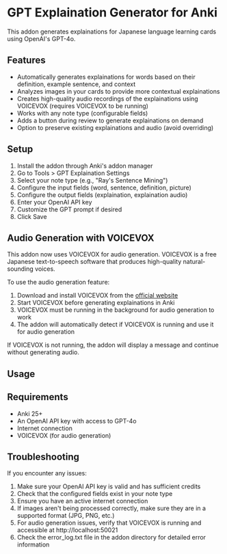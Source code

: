 # GPT Explaination Generator for Anki

This addon generates explainations for Japanese language learning cards using OpenAI's GPT-4o.

## Features

- Automatically generates explainations for words based on their definition, example sentence, and context
- Analyzes images in your cards to provide more contextual explainations
- Creates high-quality audio recordings of the explainations using VOICEVOX (requires VOICEVOX to be running)
- Works with any note type (configurable fields)
- Adds a button during review to generate explainations on demand
- Option to preserve existing explainations and audio (avoid overriding)

## Setup

1. Install the addon through Anki's addon manager
2. Go to Tools > GPT Explaination Settings
3. Select your note type (e.g., "Ray's Sentence Mining")
4. Configure the input fields (word, sentence, definition, picture)
5. Configure the output fields (explaination, explaination audio)
6. Enter your OpenAI API key
7. Customize the GPT prompt if desired
8. Click Save

## Audio Generation with VOICEVOX

This addon now uses VOICEVOX for audio generation. VOICEVOX is a free Japanese text-to-speech software that produces high-quality natural-sounding voices.

To use the audio generation feature:

1. Download and install VOICEVOX from the [official website](https://voicevox.hiroshiba.jp/)
2. Start VOICEVOX before generating explainations in Anki
3. VOICEVOX must be running in the background for audio generation to work
4. The addon will automatically detect if VOICEVOX is running and use it for audio generation

If VOICEVOX is not running, the addon will display a message and continue without generating audio.

## Usage

## Requirements

- Anki 25+
- An OpenAI API key with access to GPT-4o
- Internet connection
- VOICEVOX (for audio generation)

## Troubleshooting

If you encounter any issues:

1. Make sure your OpenAI API key is valid and has sufficient credits
2. Check that the configured fields exist in your note type
3. Ensure you have an active internet connection
4. If images aren't being processed correctly, make sure they are in a supported format (JPG, PNG, etc.)
5. For audio generation issues, verify that VOICEVOX is running and accessible at http://localhost:50021
6. Check the error_log.txt file in the addon directory for detailed error information